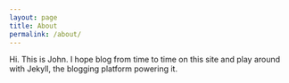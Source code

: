 ```yaml
---
layout: page
title: About
permalink: /about/
---
```


Hi. This is John. I hope blog from time to time on this site and play around with Jekyll, the blogging platform powering it.